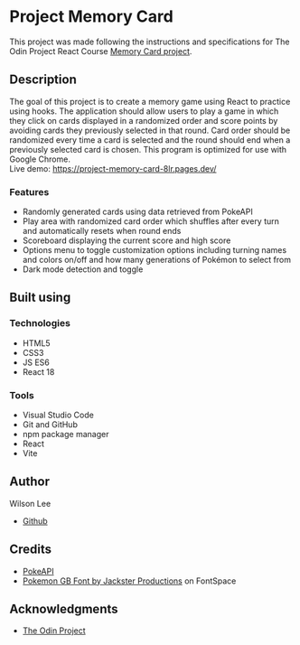 # Project Memory Card

This project was made following the instructions and specifications for The Odin Project React Course [Memory Card  project](https://www.theodinproject.com/lessons/node-path-react-new-memory-card).

## Description

The goal of this project is to create a memory game using React to practice using hooks. The application should allow users to play a game in which they click on cards displayed in a randomized order and score points by avoiding cards they previously selected in that round. Card order should be randomized every time a card is selected and the round should end when a previously selected card is chosen. This program is optimized for use with Google Chrome.  
Live demo: https://project-memory-card-8lr.pages.dev/

### Features

- Randomly generated cards using data retrieved from PokeAPI
- Play area with randomized card order which shuffles after every turn and automatically resets when round ends
- Scoreboard displaying the current score and high score
- Options menu to toggle customization options including turning names and colors on/off and how many generations of Pok&eacute;mon to select from
- Dark mode detection and toggle

## Built using

### Technologies

- HTML5
- CSS3
- JS ES6
- React 18

### Tools

- Visual Studio Code
- Git and GitHub
- npm package manager
- React
- Vite

## Author

Wilson Lee
- [Github](https://github.com/estercade)

## Credits
- [PokeAPI](https://pokeapi.co/)
- [Pokemon GB Font by Jackster Productions](https://www.fontspace.com/pokemon-gb-font-f9621) on FontSpace

## Acknowledgments

* [The Odin Project](https://www.theodinproject.com/)
